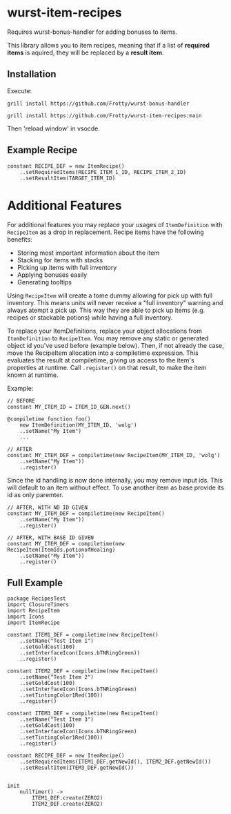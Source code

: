 # wurst-item-recipes

Requires wurst-bonus-handler for adding bonuses to items.

This library allows you to item recipes, meaning that if a list of **required items** is aquired, they will be replaced by a **result item**.

## Installation

Execute:

`grill install https://github.com/Frotty/wurst-bonus-handler`

`grill install https://github.com/Frotty/wurst-item-recipes:main`

Then 'reload window' in vsocde. 
 
## Example Recipe

```wurst
constant RECIPE_DEF = new ItemRecipe()
    ..setRequiredItems(RECIPE_ITEM_1_ID, RECIPE_ITEM_2_ID)
    ..setResultItem(TARGET_ITEM_ID)
```

# Additional Features

For additional features you may replace your usages of `ItemDefinition` with `RecipeItem` as a drop in replacement.
Recipe items have the following benefits:
- Storing most important information about the item
- Stacking for items with stacks
- Picking up items with full inventory
- Applying bonuses easily
- Generating tooltips 


Using `RecipeItem` will create a tome dummy allowing for pick up with full inventory.
This means units will never receive a "full inventory" warning and always atempt a pick up.
This way they are able to pick up items (e.g. recipes or stackable potions) while having a full inventory.

To replace your ItemDefinitions, replace your object allocations from `ItemDefinition` to `RecipeItem`. You may remove any static or generated object id you've used before (example below). Then, if not already the case, move the RecipeItem allocation into a compiletime expression. This evaluates the result at compiletime, giving us access to the item's properties at runtime. Call `.register()` on that result, to make the item known at runtime.

Example:

```wurst
// BEFORE
constant MY_ITEM_ID = ITEM_ID_GEN.next()

@compiletime function foo()
    new ItemDefinition(MY_ITEM_ID, 'wolg')
    ..setName("My Item")
    ...
```

```wurst
// AFTER
constant MY_ITEM_DEF = compiletime(new RecipeItem(MY_ITEM_ID, 'wolg')
    ..setName("My Item"))
    ..register()
```

Since the id handling is now done internally, you may remove input ids.
This will default to an item without effect. To use another item as base provide its id as only paremter.

```wurst
// AFTER, WITH NO ID GIVEN
constant MY_ITEM_DEF = compiletime(new RecipeItem()
    ..setName("My Item"))
    ..register()

// AFTER, WITH BASE ID GIVEN
constant MY_ITEM_DEF = compiletime(new RecipeItem(ItemIds.potionofHealing)
    ..setName("My Item"))
    ..register()
```


## Full Example

```wurst
package RecipesTest
import ClosureTimers
import RecipeItem
import Icons
import ItemRecipe

constant ITEM1_DEF = compiletime(new RecipeItem()
    ..setName("Test Item 1")
    ..setGoldCost(100)
    ..setInterfaceIcon(Icons.bTNRingGreen))
    ..register()

constant ITEM2_DEF = compiletime(new RecipeItem()
    ..setName("Test Item 2")
    ..setGoldCost(100)
    ..setInterfaceIcon(Icons.bTNRingGreen)
    ..setTintingColor1Red(100))
    ..register()

constant ITEM3_DEF = compiletime(new RecipeItem()
    ..setName("Test Item 3")
    ..setGoldCost(100)
    ..setInterfaceIcon(Icons.bTNRingGreen)
    ..setTintingColor1Red(100))
    ..register()

constant RECIPE_DEF = new ItemRecipe()
    ..setRequiredItems(ITEM1_DEF.getNewId(), ITEM2_DEF.getNewId())
    ..setResultItem(ITEM3_DEF.getNewId())


init
    nullTimer() -> 
        ITEM1_DEF.create(ZERO2)
        ITEM2_DEF.create(ZERO2)
```

